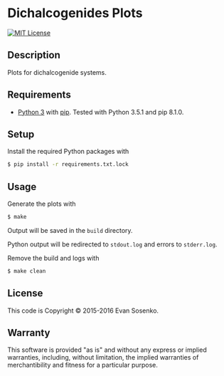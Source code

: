 # Dichalcogenides Plots

[![MIT License](https://img.shields.io/github/license/evansosenko/dichalcogenides-plots.svg)](./LICENSE.txt)

## Description

Plots for dichalcogenide systems.

## Requirements

- [Python 3](http://www.python.org/)
  with [pip](http://www.pip-installer.org/).
  Tested with Python 3.5.1 and pip 8.1.0.

## Setup

Install the required Python packages with

```bash
$ pip install -r requirements.txt.lock
```

## Usage

Generate the plots with

```bash
$ make
```

Output will be saved in the `build` directory.

Python output will be redirected to `stdout.log`
and errors to `stderr.log`.

Remove the build and logs with

```bash
$ make clean
```

## License

This code is Copyright © 2015-2016 Evan Sosenko.

## Warranty

This software is provided "as is" and without any express or
implied warranties, including, without limitation, the implied
warranties of merchantibility and fitness for a particular
purpose.

